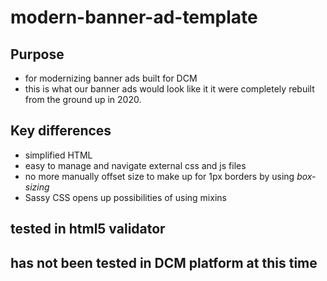 # modern-banner-ad-template

## Purpose
* for modernizing banner ads built for DCM
* this is what our banner ads would look like it it were completely rebuilt from the ground up in 2020.

## Key differences
* simplified HTML
* easy to manage and navigate external css and js files
* no more manually offset size to make up for 1px borders by using *box-sizing*
* Sassy CSS opens up possibilities of using mixins

## tested in html5 validator
## has not been tested in DCM platform at this time
